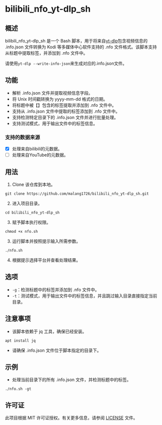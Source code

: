 # bilibili_nfo_yt-dlp_sh

## 概述

bilibili_nfo_yt-dlp_sh 是一个 Bash 脚本，用于将来自[yt-dlp](https://github.com/yt-dlp/yt-dlp)包含视频信息的 .info.json 文件转换为 Kodi 等多媒体中心软件支持的 .nfo 文件格式。该脚本支持从标题中提取标签，并添加到 .nfo 文件中。

请使用`yt-dlp --write-info-json`来生成对应的.info.json文件。
## 功能

- 解析 .info.json 文件并提取视频信息字段。
- 将 Unix 时间戳转换为 yyyy-mm-dd 格式的日期。
- 将标题中被【】包含的标签提取并添加到 .nfo 文件中。
- 支持从 .info.json 文件中提取的标签添加到 .nfo 文件中。
- 支持检测特定目录下的 .info.json 文件并进行批量处理。
- 支持测试模式，用于输出文件中的标签信息。
### 支持的数据来源
- [x] 处理来自bilibili的元数据。
- [ ] 处理来自YouTube的元数据。
## 用法

1. Clone 该仓库到本地。
```
git clone https://github.com/malang1726/bilibili_nfo_yt-dlp_sh.git
```

2. 进入项目目录。
```
cd bilibili_nfo_yt-dlp_sh
```

3. 赋予脚本执行权限。
```
chmod +x nfo.sh
```
3. 运行脚本并按照提示输入所需参数。
```
./nfo.sh
```
4. 根据提示选择平台并查看处理结果。

## 选项

- `-g`：检测标题中的标签并添加到 .nfo 文件中。
- `-t`：测试模式，用于输出文件中的标签信息，并且跳过输入目录直接指定当前目录。

## 注意事项

- 该脚本依赖于 jq 工具，确保已经安装。
```
apt install jq
```
- 请确保 .info.json 文件位于脚本指定的目录下。

## 示例

- 处理当前目录下的所有 .info.json 文件，并检测标题中的标签。
```
./nfo.sh -gt
```
## 许可证

此项目根据 MIT 许可证授权。有关更多信息，请参阅 [LICENSE](LICENSE) 文件。
